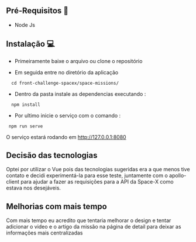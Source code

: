 
## Pré-Requisitos 📃
   * Node Js

## Instalação 💻
   * Primeiramente baixe o arquivo ou clone o repositório

  * Em seguida entre no diretório da aplicação
  
  ~~~
    cd front-challenge-spacex/space-missions/
  ~~~
   * Dentro da pasta instale as dependencias executando :
   
  ~~~
    npm install
  ~~~
  
 
  * Por ultimo inicie o serviço com o comando :
  ~~~
   npm run serve
  ~~~

  O serviço estará rodando em http://127.0.0.1:8080

 ## Decisão das tecnologias
  Optei por utilizar o Vue pois das tecnologias sugeridas era a que menos tive contato e decidi experimentá-la para esse teste, juntamente com o apollo-client para ajudar a fazer as requisições para a API da Space-X como estava nos desejáveis.
  
 ## Melhorias com mais tempo
 Com mais tempo eu acredito que tentaria melhorar o design e tentar adicionar o video e o artigo da missão na página de detail para deixar as informações mais centralizadas
   
